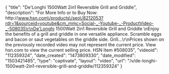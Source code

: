 {
    "title": "De'Longhi 1500Watt 2in1 Reversible Grill and Griddle",
    "description": "For More Info or to Buy Now: http:\/\/www.hsn.com\/products\/seo\/8212053?rdr=1&sourceid=youtube&cm_mmc=Social-_-Youtube-_-ProductVideo-_-508035\r\nDe'Longhi 1500Watt 2in1 Reversible Grill and Griddle  \nEnjoy the benefits of a grill and griddle in one versatile appliance. Scramble eggs and bacon or saut vegetables on the griddle side. Grill...\r\nPrices shown on the previously recorded video may not represent the current price.  View hsn.com to view the current selling price. HSN Item #508035",
    "videoid": "112359324",
    "date_created": "1473809330",
    "date_modified": "1503421485",
    "type": "captivate",
    "layout": "video",
    "url": "\/v\/de-longhi-1500watt-2in1-reversible-grill-and-griddle\/112359324"
}